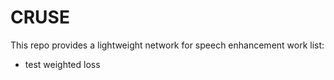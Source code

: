 <!--
 * @Author: Okrio
 * @Date: 2022-02-12 11:11:09
 * @LastEditTime: 2022-03-03 00:01:19
 * @LastEditors: Please set LastEditors
 * @Description: CRUSE Network Introdution
 * @FilePath: /CRUSE/README.md
-->
# CRUSE
This repo provides a lightweight network for speech enhancement
work list:
- test weighted loss
